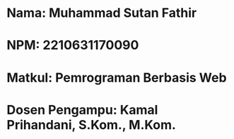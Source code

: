 # Nama: Muhammad Sutan Fathir
# NPM: 2210631170090
# Matkul: Pemrograman Berbasis Web
# Dosen Pengampu: Kamal Prihandani, S.Kom., M.Kom.
